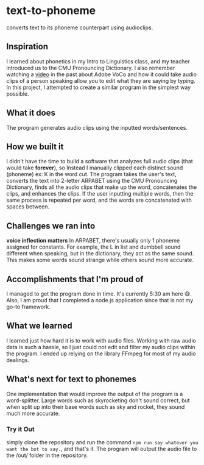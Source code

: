 # text-to-phoneme
 converts text to its phoneme counterpart using audioclips.
## Inspiration
I learned about phonetics in my Intro to Linguistics class, and my teacher introduced us to the CMU Pronouncing Dictionary. 
I also remember watching a [video](https://www.youtube.com/watch?v=I3l4XLZ59iw) in the past about Adobe VoCo and how it could take audio clips of a person speaking allow you to edit what they are saying by typing. In this project, I attempted to create a similar program in the simplest way possible.
## What it does
The program generates audio clips using the inputted words/sentences. 
## How we built it
I didn't have the time to build a software that analyzes full audio clips (that would take **forever**), so Instead I manually clipped each distinct sound (phoneme) ex: K in the word cut. The program takes the user's text, converts the text into 2-letter ARPABET using the CMU Pronouncing Dictionary, finds all the audio clips that make up the word, concatenates the clips, and enhances the clips. If the user inputting multiple words, then the same process is repeated per word, and the words are concatenated with spaces between.
## Challenges we ran into
**voice inflection matters**
In ARPABET, there's usually only 1 phoneme assigned for constants. For example, the L in list and dumbbell sound different when speaking, but in the dictionary, they act as the same sound. This makes some words sound strange while others sound more accurate. 
## Accomplishments that I'm proud of
I managed to get the program done in time. It's currently 5:30 am here 😅.
Also, I am proud that I completed a node.js application since that is not my go-to framework.
## What we learned
I learned just how hard it is to work with audio files. Working with raw audio data is such a hassle, so I just could not edit and filter my audio clips within the program. I ended up relying on the library FFmpeg for most of my audio dealings. 
## What's next for text to phonemes
One implementation that would improve the output of the program is a word-splitter. Large words such as skyrocketing don't sound correct, but when split up into their base words such as sky and rocket, they sound much more accurate. 
### Try it Out
simply clone the repository and run the command `npm run say whatever you want the bot to say.`, and that's it. The program will output the audio file to the /out/ folder in the repository.
